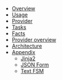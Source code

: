 - [Overview](README.md)
- [Usage](usage.md)
  <!-- - [Provider](usage_sub/usage_provider.md) -->
  <!-- - [Tasks](usage_sub/usage_tasks.md)
    - [Task graph](usage_sub/usage_tasks_graph.md) -->
- [Provider](provider.md)
- [Tasks](tasks.md)
- [Facts](facts.md)
- [Provider overview](provider_overview.md)
- [Architecture](architecture.md)
- [Appendix](appendix.md)
  - [Jinja2](appendix_sub/appendix_jinja2.md)
  - [JSON Form](appendix_sub/appendix_jsonform.md)
  - [Text FSM](appendix_sub/appendix_textfsm.md)
